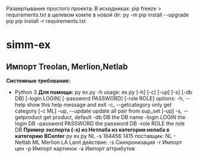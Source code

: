 Развертывание простого проекта:
В исходниках:
pip freeze > requirements.txt
в целевом компе в новой dir:
py -m pip install --upgrade pip
pip install -r requirements.txt

# simm-ex
Импорт Treolan, Merlion,Netlab
-----------------------------
**Системные требования:**
   * Python 3
**Для помощи:**
  py ex.py -h
  usage: ex.py [-h] [-c] [-up] [-s] [-db DB] [-login LOGIN] [-password PASSWORD] [-role ROLE]
  options:
  -h, --help          show this help message and exit
  -c, --getcategory   only get category [-c ML]
  -up, --update       update all pair from sup_set [-up]
  -s, --getproduct    get product, default
  -db DB              the DB name
  -login LOGIN        the login DB
  -password PASSWORD  the password DB
  -role ROLE          the role DB
**Пример экспорта (-s) из Нетлаба из категории нелаба в категорию BCenter**
py ex.py NL -s 164456 1415
поставщик:
NL - Netlab
ML   Merlion
LA   Lanit
действие:
-s      Синхронизация 
-r      Импорт цен 
-p      Импорт картинок 
-a      Импорт аттрибутов
